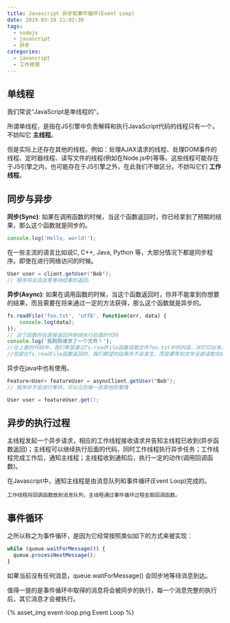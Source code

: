 ```yaml
---
title: Javascript 异步和事件循环(Event Loop)
date: 2019-03-18 21:02:30
tags:
  - nodejs
  - javascript
  - 异步
categories:
  - javascript
  - 工作原理
---
```


## 单线程

我们常说“JavaScript是单线程的”。

所谓单线程，是指在JS引擎中负责解释和执行JavaScript代码的线程只有一个。不妨叫它 **主线程**。

但是实际上还存在其他的线程。例如：处理AJAX请求的线程、处理DOM事件的线程、定时器线程、读写文件的线程(例如在Node.js中)等等。这些线程可能存在于JS引擎之内，也可能存在于JS引擎之外，在此我们不做区分。不妨叫它们 **工作线程**。

## 同步与异步

**同步(Sync)**: 如果在调用函数的时候，当这个函数返回时，你已经拿到了预期的结果，那么这个函数就是同步的。
<!-- more -->

``` javascript
console.log('Hello, world!');
```

在一些主流的语言比如说C, C++, Java, Python 等，大部分情况下都是同步程序。即使在进行网络访问的时候。

``` java
User user = client.getUser('Bob');
// 程序将会这这里等待结果的返回。
```

**异步(Async)**: 如果在调用函数的时候，当这个函数返回时，你并不能拿到你想要的结果，而且需要在将来通过一定的方法获得，那么这个函数就是异步的。

``` javascript
fs.readFile('foo.txt', 'utf8', function(err, data) {
    console.log(data);
});
// 这个函数将会直接返回并继续执行后面的代码
console.log('我刚刚请求了一个文件！');
//在上面的代码中，我们希望通过fs.readFile函数读取文件foo.txt中的内容，并打印出来。
//但是在fs.readFile函数返回时，我们期望的结果并不会发生，而是要等到文件全部读取完成之后。如果文件很大的话可能要很长时间。
```

异步在java中也有使用。

``` java
Feature<User> featureUser = asyncClient.getUser('Bob');
// 程序并不会进行等待，可以立刻做一些其他的事情

User user = featureUser.get();
```

## 异步的执行过程

主线程发起一个异步请求，相应的工作线程接收请求并告知主线程已收到(异步函数返回)；主线程可以继续执行后面的代码，同时工作线程执行异步任务；工作线程完成工作后，通知主线程；主线程收到通知后，执行一定的动作(调用回调函数)。

在Javascript中，通知主线程是由消息队列和事件循环(Event Loop)完成的。

```
工作线程将回调函数放到消息队列，主线程通过事件循环过程去取回调函数。
```

## 事件循环

之所以称之为事件循环，是因为它经常按照类似如下的方式来被实现：
``` javascript
while (queue.waitForMessage()) {
  queue.processNextMessage();
}
```
如果当前没有任何消息，queue.waitForMessage() 会同步地等待消息到达。

值得一提的是事件循环中取得的消息将会被同步的执行，每一个消息完整的执行后，其它消息才会被执行。

{% asset_img event-loop.png Event Loop %}
